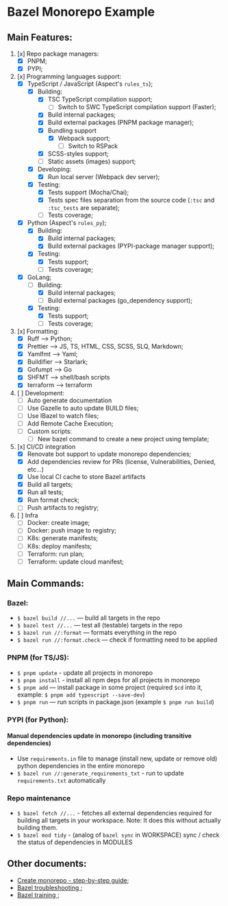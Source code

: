 # Bazel Monorepo Example

## Main Features:
1. [x] Repo package managers:
    - [x] PNPM;
    - [x] PYPI;
1. [x] Programming languages support:
    - [x] TypeScript / JavaScript (Aspect's `rules_ts`);
      - [x] Building:
        - [x] TSC TypeScript compilation support;
          - [ ] Switch to SWC TypeScript compilation support (Faster);
        - [x] Build internal packages;
        - [x] Build external packages (PNPM package manager);
        - [x] Bundling support
          - [x] Webpack support;
            - [ ] Switch to RSPack
        - [x] SCSS-styles support;
        - [ ] Static assets (images) support;
      - [x] Developing:
        - [x] Run local server (Webpack dev server);
      - [x] Testing:
        - [x] Tests support (Mocha/Chai);
        - [x] Tests spec files separation from the source code (`:tsc` and `:tsc_tests` are separate);
        - [ ] Tests coverage;
    - [x] Python (Aspect's `rules_py`);
      - [x] Building:
        - [x] Build internal packages;
        - [x] Build external packages (PYPI-package manager support);
      - [x] Testing:
        - [x] Tests support;
        - [ ] Tests coverage;
    - [x] GoLang;
      - [ ] Building:
        - [x] Build internal packages;
        - [ ] Build external packages (go_dependency support);
      - [x] Testing:
        - [x] Tests support;
        - [ ] Tests coverage;
1. [x] Formatting:
    - [x] Ruff —> Python;
    - [x] Prettier —> JS, TS, HTML, CSS, SCSS, SLQ, Markdown;
    - [x] Yamlfmt —> Yaml;
    - [x] Buildifier —> Starlark;
    - [x] Gofumpt —> Go
    - [x] SHFMT —> shell/bash scripts
    - [x] terraform —> terraform
1. [ ] Development:
    - [ ] Auto generate documentation
    - [ ] Use Gazelle to auto update BUILD files;
    - [ ] Use IBazel to watch files;
    - [ ] Add Remote Cache Execution;
    - [ ] Custom scripts:
      - [ ] New bazel command to create a new project using template;
1. [x] CI/CD integration
    - [x] Renovate bot support to update monorepo dependencies;
    - [x] Add dependencies review for PRs (license, Vulnerabilities, Denied, etc...)
    - [x] Use local CI cache to store Bazel artifacts
    - [x] Build all targets;
    - [x] Run all tests;
    - [x] Run format check;
    - [ ] Push artifacts to registry;
1. [ ] Infra
    - [ ] Docker: create image;
    - [ ] Docker: push image to registry;
    - [ ] K8s: generate manifests;
    - [ ] K8s: deploy manifests;
    - [ ] Terraform: run plan;
    - [ ] Terraform: update cloud manifest;

## Main Commands:
### Bazel:
  - `$ bazel build //...` — build all targets in the repo
  - `$ bazel test //...` — test all (testable) targets in the repo
  - `$ bazel run //:format` — formats everything in the repo
  - `$ bazel run //:format.check` — check if formatting need to be applied

### PNPM (for TS/JS):
  - `$ pnpm update` - update all projects in monorepo
  - `$ pnpm install` - install all npm deps for all projects in monorepo
  - `$ pnpm add` — install package in some project (required `$cd` into it, example: `$ pnpm add typescript --save-dev`)
  - `$ pnpm run` — run scripts in package.json (example `$ pnpm run build`)

### PYPI (for Python):
  #### Manual dependencies update in monorepo (including transitive dependencies)
  - Use `requirements.in` file to manage (install new, update or remove old) python dependencies in the entire monorepo
  - `$ bazel run //:generate_requirements_txt` - run to update `requirements.txt` automatically

### Repo maintenance
- `$ bazel fetch //...` - fetches all external dependencies required for building all targets in your workspace. Note: It does this without actually building them.
- `$ bazel mod tidy` - (analog of `bazel sync` in WORKSPACE) sync / check the status of dependencies in MODULES

## Other documents:
- [Create monorepo - step-by-step guide](./docs/CREATE_MONOREPO.MD);
- [Bazel troubleshooting ](./docs/TROUBLESHOOTING.MD);
- [Bazel training ](./docs/BAZEL_TRAINING.MD);
